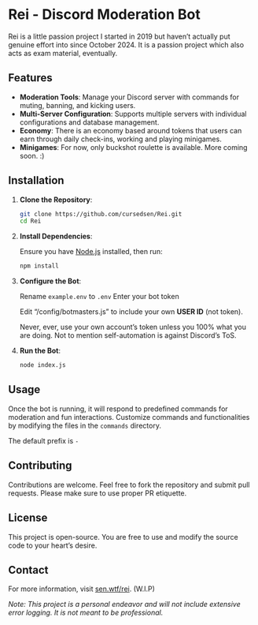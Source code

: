 # Rei - Discord Moderation Bot

   Rei is a little passion project I started in 2019 but haven’t actually put genuine effort into since October 2024. It is a passion project which also acts as exam material, eventually.

## Features

- **Moderation Tools**: Manage your Discord server with commands for muting, banning, and kicking users.
- **Multi-Server Configuration**: Supports multiple servers with individual configurations and database management.
- **Economy**: There is an economy based around tokens that users can earn through daily check-ins, working and playing minigames.
- **Minigames**: For now, only buckshot roulette is available. More coming soon. :)

## Installation

1. **Clone the Repository**:

   ```bash
   git clone https://github.com/cursedsen/Rei.git
   cd Rei


2. **Install Dependencies**:

   Ensure you have [Node.js](https://nodejs.org/) installed, then run:

   ```bash
   npm install

3. **Configure the Bot**:

   Rename `example.env` to `.env`
   Enter your bot token

   Edit “/config/botmasters.js” to include     your own **USER ID** (not token).

   Never, ever, use your own account’s token unless you 100% what you are doing. Not to mention self-automation is against Discord’s ToS.

4. **Run the Bot**:

   ```bash
   node index.js

## Usage

   Once the bot is running, it will respond to predefined commands for moderation and fun interactions. Customize commands and functionalities by modifying the files in the `commands` directory.

   The default prefix is ` - `

## Contributing

   Contributions are welcome. Feel free to fork the repository and submit pull requests. Please make sure to use proper PR etiquette.

## License

   This project is open-source. You are free to use and modify the source code to your heart’s desire.

## Contact

   For more information, visit [sen.wtf/rei](https://sen.wtf/rei). (W.I.P)

*Note: This project is a personal endeavor and will not include extensive error logging. It is not meant to be professional.*


